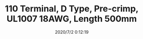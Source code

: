 ﻿---
layout: post 
title: 110 Terminal, D Type, Pre-crimp, UL1007 18AWG, Length 500mm
tags: FA 110
categories: wire-harness
overview: 110 Terminal, D Type, Pre-crimp, UL1007 18AWG, Length 500mm
part_number: ST1100802-25C
thumb_img: static/202007/398-thumb-20200702081317.jpg
small_img: static/202007/398-20200702081317.jpg
date: 2020/7/2 0:12:19
---



